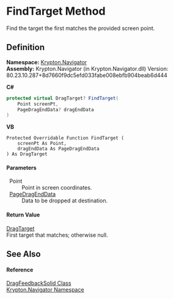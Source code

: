 # FindTarget Method


Find the target the first matches the provided screen point.



## Definition
**Namespace:** <a href="a21ac074-d119-3dc6-bd1c-d3a12c0128bc.md">Krypton.Navigator</a>  
**Assembly:** Krypton.Navigator (in Krypton.Navigator.dll) Version: 80.23.10.287+8d7660f9dc5efd033fabe008ebfb904beab6d444

**C#**
``` C#
protected virtual DragTarget? FindTarget(
	Point screenPt,
	PageDragEndData? dragEndData
)
```
**VB**
``` VB
Protected Overridable Function FindTarget ( 
	screenPt As Point,
	dragEndData As PageDragEndData
) As DragTarget
```



#### Parameters
<dl><dt>  Point</dt><dd>Point in screen coordinates.</dd><dt>  <a href="0c26121e-2e6a-e3c0-21a4-2a1ddbb8d2dc.md">PageDragEndData</a></dt><dd>Data to be dropped at destination.</dd></dl>

#### Return Value
<a href="f1d849a0-d298-aa7a-5998-86160021bf89.md">DragTarget</a>  
First target that matches; otherwise null.

## See Also


#### Reference
<a href="98edd4a2-a76e-3863-7090-c6a94aaffa1f.md">DragFeedbackSolid Class</a>  
<a href="a21ac074-d119-3dc6-bd1c-d3a12c0128bc.md">Krypton.Navigator Namespace</a>  
